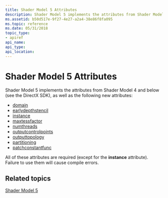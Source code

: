 ```yaml
---
title: Shader Model 5 Attributes
description: Shader Model 5 implements the attributes from Shader Model 4 and below (see the DirectX SDK), as well as the following new attributes
ms.assetid: b50d517e-9f27-4e27-a2a4-38e86f8fa095
ms.topic: reference
ms.date: 05/31/2018
topic_type: 
- apiref
api_name: 
api_type: 
api_location: 
---
```


# Shader Model 5 Attributes

Shader Model 5 implements the attributes from Shader Model 4 and below (see the DirectX SDK), as well as the following new attributes:

-   [domain](sm5-attributes-domain.md)
-   [earlydepthstencil](sm5-attributes-earlydepthstencil.md)
-   [instance](sm5-attributes-instance.md)
-   [maxtessfactor](sm5-attributes-maxtessfactor.md)
-   [numthreads](sm5-attributes-numthreads.md)
-   [outputcontrolpoints](sm5-attributes-outputcontrolpoints.md)
-   [outputtopology](sm5-attributes-outputtopology.md)
-   [partitioning](sm5-attributes-partitioning.md)
-   [patchconstantfunc](sm5-attributes-patchconstantfunc.md)

All of these attributes are required (except for the **instance** attribute). Failure to use them will cause compile errors.

## Related topics

<dl> <dt>

[Shader Model 5](d3d11-graphics-reference-sm5.md)
</dt> </dl>

 

 




